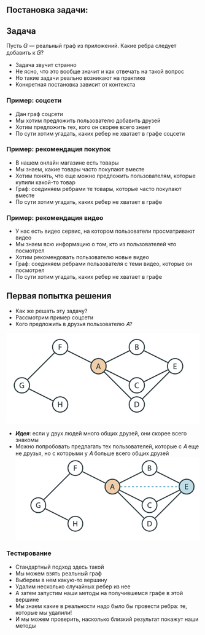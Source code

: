 ## Постановка задачи:

## Задача
Пусть 𝐺 — реальный граф из приложений. Какие ребра следует добавить к 𝐺?
- Задача звучит странно
- Не ясно, что это вообще значит и как отвечать на такой вопрос
- Но такие задачи реально возникают на практике
- Конкретная постановка зависит от контекста


### Пример: соцсети
- Дан граф соцсети
- Мы хотим предложить пользователю добавить друзей
- Хотим предложить тех, кого он скорее всего знает
- По сути хотим угадать, каких ребер не хватает в графе соцсети


###  Пример: рекомендация покупок
- В нашем онлайн магазине есть товары
- Мы знаем, какие товары часто покупают вместе
- Хотим понять, что еще можно предложить пользователям, которые купили какой-то товар
- Граф: соединяем ребрами те товары, которые часто покупают вместе
- По сути хотим угадать, каких ребер не хватает в графе


### Пример: рекомендация видео
- У нас есть видео сервис, на котором пользователи просматривают видео
- Мы знаем всю информацию о том, кто из пользователей что посмотрел
- Хотим рекомендовать пользователю новые видео
- Граф: соединяем ребрами пользователя с теми видео, которые он посмотрел
- По сути хотим угадать, каких ребер не хватает в графе


## Первая попытка решения
- Как же решать эту задачу?
- Рассмотрим пример соцсети
- Кого предложить в друзья пользователю 𝐴?

![](1.png)

- ***Идея***: если у двух людей много общих друзей, они скорее всего знакомы
- Можно попробовать предлагать тех пользователей, которые с 𝐴 еще не друзья, но с которыми у 𝐴 больше всего общих друзей
![](2.png)

### Тестирование

- Стандартный подход здесь такой
- Мы можем взять реальный граф
- Выберем в нем какую-то вершину
- Удалим несколько случайных ребер из нее
- А затем запустим наши методы на получившемся графе в этой вершине
- Мы знаем какие в реальности надо было бы провести ребра: те, которые мы удалили!
- И мы можем проверить, насколько близкий результат покажут наши методы